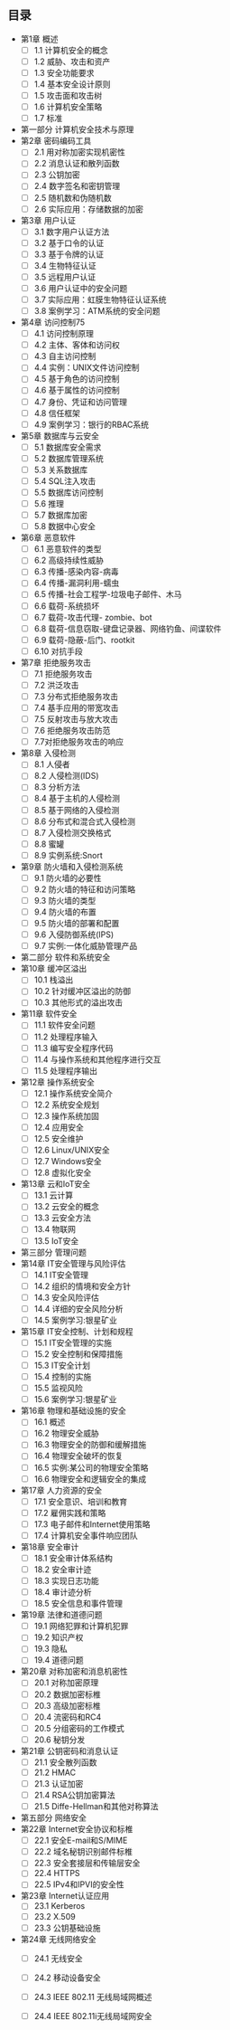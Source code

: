 ## 目录  
- 第1章 概述
  - [ ] 1.1 计算机安全的概念
  - [ ] 1.2 威胁、攻击和资产
  - [ ] 1.3 安全功能要求
  - [ ] 1.4 基本安全设计原则
  - [ ] 1.5 攻击面和攻击树
  - [ ] 1.6 计算机安全策略
  - [ ] 1.7 标准

- 第一部分 计算机安全技术与原理
- 第2章 密码编码工具
  - [ ] 2.1 用对称加密实现机密性
  - [ ] 2.2 消息认证和散列函数
  - [ ] 2.3 公钥加密
  - [ ] 2.4 数字签名和密钥管理
  - [ ] 2.5 随机数和伪随机数
  - [ ] 2.6 实际应用：存储数据的加密
 
- 第3章 用户认证
  - [ ] 3.1 数字用户认证方法
  - [ ] 3.2 基于口令的认证
  - [ ] 3.3 基于令牌的认证
  - [ ] 3.4 生物特征认证
  - [ ] 3.5 远程用户认证
  - [ ] 3.6 用户认证中的安全问题
  - [ ] 3.7 实际应用：虹膜生物特征认证系统
  - [ ] 3.8 案例学习：ATM系统的安全问题
 
- 第4章 访问控制75
  - [ ] 4.1 访问控制原理
  - [ ] 4.2 主体、客体和访问权
  - [ ] 4.3 自主访问控制
  - [ ] 4.4 实例：UNIX文件访问控制
  - [ ] 4.5 基于角色的访问控制
  - [ ] 4.6 基于属性的访问控制
  - [ ] 4.7 身份、凭证和访问管理
  - [ ] 4.8 信任框架
  - [ ] 4.9 案例学习：银行的RBAC系统

- 第5章 数据库与云安全
  - [ ] 5.1 数据库安全需求
  - [ ] 5.2 数据库管理系统
  - [ ] 5.3 关系数据库
  - [ ] 5.4 SQL注入攻击
  - [ ] 5.5 数据库访问控制
  - [ ] 5.6 推理
  - [ ] 5.7 数据库加密
  - [ ] 5.8 数据中心安全
 
- 第6章 恶意软件
  - [ ] 6.1 恶意软件的类型
  - [ ] 6.2 高级持续性威胁
  - [ ] 6.3 传播-感染内容-病毒
  - [ ] 6.4 传播-漏洞利用-蠕虫
  - [ ] 6.5 传播-社会工程学-垃圾电子邮件、木马
  - [ ] 6.6 载荷-系统损坏
  - [ ] 6.7 载荷-攻击代理- zombie、bot
  - [ ] 6.8 载荷-信息窃取-键盘记录器、网络钓鱼、间谍软件
  - [ ] 6.9 载荷-隐蔽-后门、rootkit
  - [ ] 6.10 对抗手段
 
- 第7章 拒绝服务攻击
  - [ ] 7.1 拒绝服务攻击
  - [ ] 7.2 洪泛攻击
  - [ ] 7.3 分布式拒绝服务攻击
  - [ ] 7.4 基手应用的带宽攻击  
  - [ ] 7.5 反射攻击与放大攻击
  - [ ] 7.6 拒绝服务攻击防范
  - [ ] 7.7对拒绝服务攻击的响应
  
- 第8章 入侵检测
  - [ ] 8.1 人侵者
  - [ ] 8.2 人侵检测(IDS)
  - [ ] 8.3 分析方法  
  - [ ] 8.4 基于主机的人侵检测
  - [ ] 8.5 基于网络的入侵检测
  - [ ] 8.6 分布式和混合式入侵检测
  - [ ] 8.7 入侵检测交换格式
  - [ ] 8.8 蜜罐
  - [ ] 8.9 实例系统:Snort
 
- 第9章 防火墙和入侵检测系统
  - [ ] 9.1 防火墙的必要性  
  - [ ] 9.2 防火墙的特征和访问策略  
  - [ ] 9.3 防火墙的类型
  - [ ] 9.4 防火墙的布置
  - [ ] 9.5 防火墙的部署和配置
  - [ ] 9.6 入侵防御系统(IPS)
  - [ ] 9.7 实例:一体化威胁管理产品
 
- 第二部分 软件和系统安全
- 第10章 缓冲区溢出
  - [ ] 10.1 栈溢出
  - [ ] 10.2 针对缓冲区溢出的防御  
  - [ ] 10.3 其他形式的溢出攻击
 
- 第11章 软件安全 
  - [ ] 11.1 软件安全问题 
  - [ ] 11.2 处理程序输入 
  - [ ] 11.3 编写安全程序代码 
  - [ ] 11.4 与操作系统和其他程序进行交互
  - [ ] 11.5 处理程序输出 
 
- 第12章 操作系统安全  
  - [ ] 12.1 操作系统安全简介 
  - [ ] 12.2 系统安全规划 
  - [ ] 12.3 操作系统加固 
  - [ ] 12.4 应用安全
  - [ ] 12.5 安全维护
  - [ ] 12.6 Linux/UNIX安全
  - [ ] 12.7 Windows安全
  - [ ] 12.8 虚拟化安全

- 第13章 云和IoT安全
  - [ ] 13.1 云计算
  - [ ] 13.2 云安全的概念
  - [ ] 13.3 云安全方法
  - [ ] 13.4 物联网
  - [ ] 13.5 IoT安全

- 第三部分 管理问题
- 第14章 IT安全管理与风险评估
  - [ ] 14.1 IT安全管理
  - [ ] 14.2 组织的情境和安全方针
  - [ ] 14.3 安全风险评估
  - [ ] 14.4 详细的安全风险分析  
  - [ ] 14.5 案例学习:银星矿业

- 第15章 IT安全控制、计划和规程
  - [ ] 15.1 IT安全管理的实施
  - [ ] 15.2 安全控制和保障措施
  - [ ] 15.3 IT安全计划
  - [ ] 15.4 控制的实施
  - [ ] 15.5 监视风险
  - [ ] 15.6 案例学习:银星矿业

- 第16章 物理和基础设施的安全  
  - [ ] 16.1 概述
  - [ ] 16.2 物理安全威胁
  - [ ] 16.3 物理安全的防御和缓解措施 
  - [ ] 16.4 物理安全破坏的恢复
  - [ ] 16.5 实例:某公司的物理安全策略
  - [ ] 16.6 物理安全和逻辑安全的集成
 
- 第17章 人力资源的安全
  - [ ] 17.1 安全意识、培训和教育
  - [ ] 17.2 雇佣实践和策略
  - [ ] 17.3 电子邮件和Internet使用策略
  - [ ] 17.4 计算机安全事件响应团队

- 第18章 安全审计
  - [ ] 18.1 安全审计体系结构
  - [ ] 18.2 安全审计迹
  - [ ] 18.3 实现日志功能
  - [ ] 18.4 审计迹分析
  - [ ] 18.5 安全信息和事件管理
  
- 第19章 法律和道德问题
  - [ ] 19.1 网络犯罪和计算机犯罪
  - [ ] 19.2 知识产权
  - [ ] 19.3 隐私
  - [ ] 19.4 道德问题

- 第20章 对称加密和消息机密性
  - [ ] 20.1 对称加密原理
  - [ ] 20.2 数据加密标椎
  - [ ] 20.3 高级加密标椎
  - [ ] 20.4 流密码和RC4
  - [ ] 20.5 分组密码的工作模式
  - [ ] 20.6 秘钥分发

- 第21章 公钥密码和消息认证
  - [ ] 21.1 安全散列函数
  - [ ] 21.2 HMAC
  - [ ] 21.3 认证加密
  - [ ] 21.4 RSA公钥加密算法
  - [ ] 21.5 Diffe-Hellman和其他对称算法

- 第五部分 网络安全
- 第22章 Internet安全协议和标椎
  - [ ] 22.1 安全E-mail和S/MIME
  - [ ] 22.2 域名秘钥识别邮件标椎
  - [ ] 22.3 安全套接层和传输层安全
  - [ ] 22.4 HTTPS
  - [ ] 22.5 IPv4和IPVI的安全性

- 第23章 Internet认证应用
  - [ ] 23.1 Kerberos
  - [ ] 23.2 X.509
  - [ ] 23.3 公钥基础设施

- 第24章 无线网络安全
  - [ ] 24.1 无线安全
  - [ ] 24.2 移动设备安全
  - [ ] 24.3 IEEE 802.11 无线局域网概述
  - [ ] 24.4 IEEE 802.11i无线局域网安全



